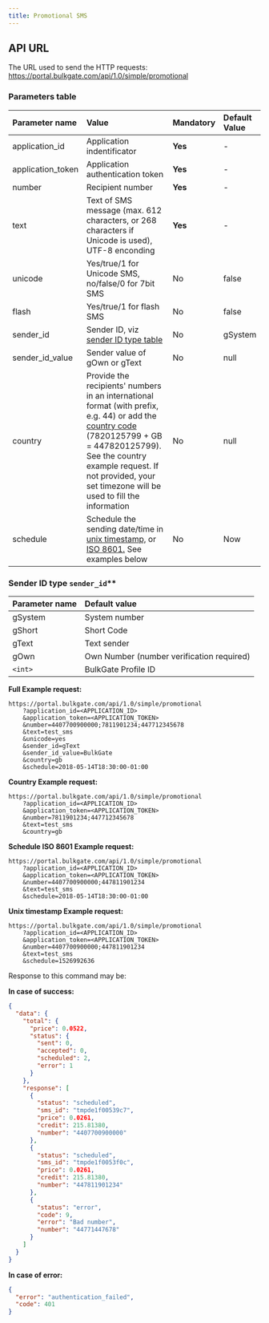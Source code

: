 ```yaml
---
title: Promotional SMS
---
```



## API URL
The URL used to send the HTTP requests:
https://portal.bulkgate.com/api/1.0/simple/promotional

### Parameters table

|Parameter name	|Value|	Mandatory| Default Value
|:--- |:--- |:--- |:--- |
|application_id|Application indentificator |**Yes**|-| 
|application_token|Application authentication token	|**Yes**|-|
|number|Recipient number 	|**Yes**|-|
|text|Text of SMS message (max. 612 characters, or 268 characters if Unicode is used), UTF-8 enconding	|**Yes**|-|
|unicode	|Yes/true/1 for Unicode SMS, no/false/0 for 7bit SMS|No|false|
|flash| Yes/true/1 for flash SMS|No|false|
|sender_id|Sender ID, viz [sender ID type table](#sender-id-type-sender_id)|No|gSystem|
|sender_id_value|Sender value of gOwn or gText|No|null|
|country|Provide the recipients' numbers in an international format (with prefix, e.g. 44) or add the [country code](https://en.wikipedia.org/wiki/ISO_3166-1_alpha-2#Officially_assigned_code_elements) (7820125799 + GB = 447820125799). See the country example request. If not provided, your set timezone will be used to fill the information|No|null|
|schedule| Schedule the sending date/time in [unix timestamp,](https://en.wikipedia.org/wiki/Unix_time) or [ISO 8601.](https://en.wikipedia.org/wiki/ISO_8601) See examples below |No|Now|

### Sender ID type `sender_id`** 

|Parameter name	| Default value|
|:--- |:---|
|gSystem |System number| 
|gShort |Short Code| 
|gText |Text sender| 
|gOwn |Own Number (number verification required)| 
| `<int>` |BulkGate Profile ID| 


**Full Example request:**
``` url
https://portal.bulkgate.com/api/1.0/simple/promotional
    ?application_id=<APPLICATION_ID>
    &application_token=<APPLICATION_TOKEN>
    &number=4407700900000;7811901234;447712345678
    &text=test_sms
    &unicode=yes
    &sender_id=gText
    &sender_id_value=BulkGate
    &country=gb
    &schedule=2018-05-14T18:30:00-01:00
```

**Country Example request:**
``` url
https://portal.bulkgate.com/api/1.0/simple/promotional
    ?application_id=<APPLICATION_ID>
    &application_token=<APPLICATION_TOKEN>
    &number=7811901234;447712345678
    &text=test_sms
    &country=gb
```

**Schedule ISO 8601 Example request:**
``` url
https://portal.bulkgate.com/api/1.0/simple/promotional
    ?application_id=<APPLICATION_ID>
    &application_token=<APPLICATION_TOKEN>
    &number=4407700900000;447811901234
    &text=test_sms
    &schedule=2018-05-14T18:30:00-01:00
```

**Unix timestamp Example request:**
``` url
https://portal.bulkgate.com/api/1.0/simple/promotional
    ?application_id=<APPLICATION_ID>
    &application_token=<APPLICATION_TOKEN>
    &number=4407700900000;447811901234
    &text=test_sms
    &schedule=1526992636
```

Response to this command may be:

**In case of success:**
``` json
{
  "data": {
    "total": {
      "price": 0.0522,
      "status": {
        "sent": 0,
        "accepted": 0,
        "scheduled": 2,
        "error": 1
      }
    },
    "response": [
      {
        "status": "scheduled",
        "sms_id": "tmpde1f00539c7",
        "price": 0.0261,
        "credit": 215.81380,
        "number": "4407700900000"
      },
      {
        "status": "scheduled",
        "sms_id": "tmpde1f0053f0c",
        "price": 0.0261,
        "credit": 215.81380,
        "number": "447811901234"
      },
      {
        "status": "error",
        "code": 9,
        "error": "Bad number",
        "number": "44771447678"
      }
    ]
  }
}
```
 
**In case of error:**
``` json 
{
  "error": "authentication_failed",
  "code": 401
}
```
